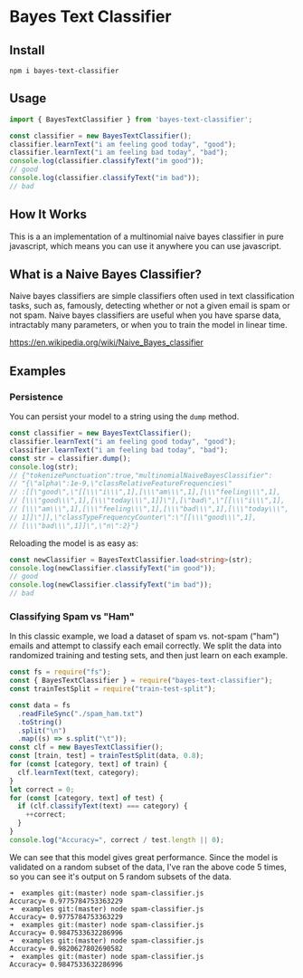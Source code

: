 # Bayes Text Classifier

## Install

```
npm i bayes-text-classifier
```

## Usage

```typescript
import { BayesTextClassifier } from 'bayes-text-classifier';

const classifier = new BayesTextClassifier();
classifier.learnText("i am feeling good today", "good");
classifier.learnText("i am feeling bad today", "bad");
console.log(classifier.classifyText("im good"));
// good
console.log(classifier.classifyText("im bad"));
// bad
```

## How It Works

This is a an implementation of a multinomial naive bayes classifier in pure javascript, which means you can use it anywhere you can use javascript.

## What is a Naive Bayes Classifier?

Naive bayes classifiers are simple classifiers often used in text classification tasks, such as, famously, detecting whether or not a given email is spam or not spam. Naive bayes classifiers are useful when you have sparse data, intractably many parameters, or when you to train the model in linear time.

https://en.wikipedia.org/wiki/Naive_Bayes_classifier

## Examples

### Persistence

You can persist your model to a string using the `dump` method.

```typescript
const classifier = new BayesTextClassifier();
classifier.learnText("i am feeling good today", "good");
classifier.learnText("i am feeling bad today", "bad");
const str = classifier.dump();
console.log(str);
// {"tokenizePunctuation":true,"multinomialNaiveBayesClassifier":
// "{\"alpha\":1e-9,\"classRelativeFeatureFrequencies\"
// :[[\"good\",\"[[\\\"i\\\",1],[\\\"am\\\",1],[\\\"feeling\\\",1],
// [\\\"good\\\",1],[\\\"today\\\",1]]\"],[\"bad\",\"[[\\\"i\\\",1],
// [\\\"am\\\",1],[\\\"feeling\\\",1],[\\\"bad\\\",1],[\\\"today\\\",
// 1]]\"]],\"classTypeFrequencyCounter\":\"[[\\\"good\\\",1],
// [\\\"bad\\\",1]]\",\"n\":2}"}
```

Reloading the model is as easy as:

```typescript
const newClassifier = BayesTextClassifier.load<string>(str);
console.log(newClassifier.classifyText("im good"));
// good
console.log(newClassifier.classifyText("im bad"));
// bad
```

### Classifying Spam vs "Ham"

In this classic example, we load a dataset of spam vs. not-spam ("ham") emails and attempt to classify each email correctly. We split the data into randomized training and testing sets, and then just learn on each example.

```typescript
const fs = require("fs");
const { BayesTextClassifier } = require("bayes-text-classifier");
const trainTestSplit = require("train-test-split");

const data = fs
  .readFileSync("./spam_ham.txt")
  .toString()
  .split("\n")
  .map((s) => s.split("\t"));
const clf = new BayesTextClassifier();
const [train, test] = trainTestSplit(data, 0.8);
for (const [category, text] of train) {
  clf.learnText(text, category);
}
let correct = 0;
for (const [category, text] of test) {
  if (clf.classifyText(text) === category) {
    ++correct;
  }
}
console.log("Accuracy=", correct / test.length || 0);
```

We can see that this model gives great performance. Since the model is validated on a random subset of the data, I've ran the above code 5 times, so you can see it's output on 5 random subsets of the data.

```
➜  examples git:(master) node spam-classifier.js
Accuracy= 0.9775784753363229
➜  examples git:(master) node spam-classifier.js
Accuracy= 0.9775784753363229
➜  examples git:(master) node spam-classifier.js
Accuracy= 0.9847533632286996
➜  examples git:(master) node spam-classifier.js
Accuracy= 0.9820627802690582
➜  examples git:(master) node spam-classifier.js
Accuracy= 0.9847533632286996
```
